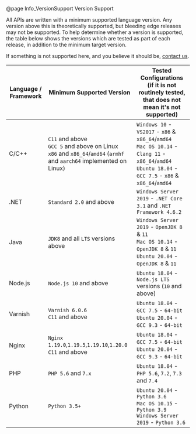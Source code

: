 @page Info_VersionSupport Version Support

All APIs are written with a minimum supported language version. Any version above this is theoretically supported, but bleeding edge releases may not be supported. To help determine whether a version is supported, the table below shows the versions which are tested as part of each release, in addition to the minimum target version.

If something is not supported here, and you believe it should be, [contact us](mailto:support@51degrees.com).

|Language / Framework|Minimum Supported Version|Tested Configurations (if it is not routinely tested, that does not mean it's not supported)|
|---|---|---|
|C/C++  |`C11` and above<BR>`GCC 5` and above on Linux<BR>`x86` and `x86_64`/`amd64` (`armhf` and `aarch64` implemented on Linux)|`Windows 10` - `VS2017` - `x86` & `x86_64`/`amd64`<BR>`Mac OS 10.14` - `Clang 11` - `x86_64`/`amd64`<BR>`Ubuntu 18.04` - `GCC 7.5` - `x86` & `x86_64`/`amd64`|
|.NET   |`Standard 2.0` and above        |`Windows Server 2019` - `.NET Core 3.1` and `.NET Framework 4.6.2`|
|Java   |`JDK8` and all `LTS` versions above|`Windows Server 2019` - `OpenJDK 8` & `11`<BR>`Mac OS 10.14` - `OpenJDK 8` & `11`<BR>`Ubuntu 20.04` - `OpenJDK 8` & `11`| 
|Node.js|`Node.js 10` and above          |`Ubuntu 18.04` - `Node.js LTS` versions (`10` and above)|
|Varnish|`Varnish 6.0.6`<BR>`C11` and above|`Ubuntu 18.04` - `GCC 7.5` - `64-bit`<BR>`Ubuntu 20.04` - `GCC 9.3` - `64-bit`|
|Nginx  |`Nginx 1.19.0`,`1.19.5`,`1.19.10`,`1.20.0`<BR>`C11` and above|`Ubuntu 18.04` - `GCC 7.5` - `64-bit`<BR>`Ubuntu 20.04` - `GCC 9.3` - `64-bit`|
|PHP    |`PHP 5.6` and `7.x`              |`Ubuntu 18.04` - `PHP 5.6`, `7.2`, `7.3` and `7.4`|
|Python |`Python 3.5+`                   |`Ubuntu 20.04` - `Python 3.6`<BR>`Mac OS 10.15` - `Python 3.9`<BR>`Windows Server 2019` - `Python 3.6`|